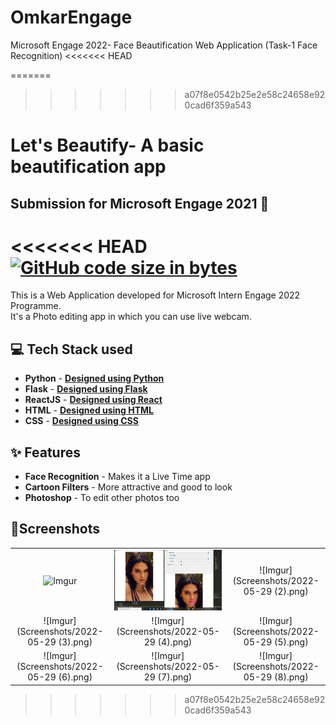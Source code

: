 # OmkarEngage

Microsoft Engage 2022- Face Beautification Web Application (Task-1 Face Recognition)
<<<<<<< HEAD

=======

> > > > > > > a07f8e0542b25e2e58c24658e920cad6f359a543

# Let's Beautify- A basic beautification app

## Submission for Microsoft Engage 2021 🌟

<<<<<<< HEAD
[![GitHub code size in bytes](https://img.shields.io/github/languages/code-size/Apurva-tech/unite?logo=github&style=for-the-badge)](https://github.com/Apurva-tech/)
=======
This is a Web Application developed for Microsoft Intern Engage 2022 Programme.<br />
It's a Photo editing app in which you can use live webcam.<br />


## 💻 Tech Stack used

- **Python** - [**Designed using Python**](https://img.icons8.com/color/344/python--v1.png)
- **Flask** - [**Designed using Flask**](https://img.icons8.com/fluency/344/flask.png)
- **ReactJS** - [**Designed using React**](<[https://img.icons8.com/fluency/344/flask.png](https://img.icons8.com/office/344/react.png)>)
- **HTML** - [**Designed using HTML**](<[https://img.icons8.com/fluency/344/flask.png](https://img.icons8.com/external-flaticons-lineal-color-flat-icons/344/external-html-mobile-app-development-flaticons-lineal-color-flat-icons-4.png)>)
- **CSS** - [**Designed using CSS**](https://img.icons8.com/fluency/344/flask.png)

## ✨ Features

- **Face Recognition** - Makes it a Live Time app
- **Cartoon Filters** - More attractive and good to look
- **Photoshop** - To edit other photos too

## 📱Screenshots

|                               |                               |                               |
| :---------------------------: | :---------------------------: | :---------------------------: |
| ![Imgur](Screenshots/2022-05-29(1).png) | ![Imgur](Screenshots/2022-05-29.png) | ![Imgur](Screenshots/2022-05-29 (2).png) |
| ![Imgur](Screenshots/2022-05-29 (3).png) | ![Imgur](Screenshots/2022-05-29 (4).png) | ![Imgur](Screenshots/2022-05-29 (5).png) |
| ![Imgur](Screenshots/2022-05-29 (6).png) | ![Imgur](Screenshots/2022-05-29 (7).png) | ![Imgur](Screenshots/2022-05-29 (8).png) |
> > > > > > > a07f8e0542b25e2e58c24658e920cad6f359a543
